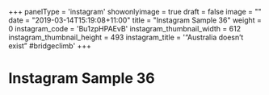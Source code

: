 +++
panelType                   = 'instagram'
showonlyimage = true
draft = false
image = ""
date = "2019-03-14T15:19:08+11:00"
title = "Instagram Sample 36"
weight = 0
instagram_code              = 'Bu1zpHPAEvB'
instagram_thumbnail_width   = 612
instagram_thumbnail_height  = 493
instagram_title             = '“Australia doesn’t exist” #bridgeclimb'
+++

# Instagram Sample 36

